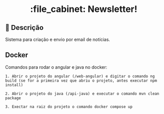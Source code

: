 <h1 align="center">:file_cabinet: Newsletter!</h1>

## :memo: Descrição
Sistema para criação e envio por email de notícias.

## Docker
Comandos para rodar o angular e java no docker:
```
1. Abrir o projeto do angular (/web-angular) e digitar o comando ng build (se for a primeira vez que abriu o projeto, antes executar npm install)

2. Abrir o projeto do java (/api-java) e executar o comando mvn clean package

3. Exectar na raiz do projeto o comando docker compose up
```
